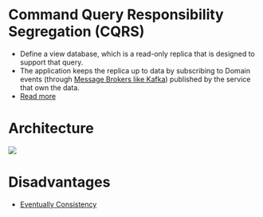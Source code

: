 # Command Query Responsibility Segregation (CQRS)
- Define a view database, which is a read-only replica that is designed to support that query.
- The application keeps the replica up to data by subscribing to Domain events (through [Message Brokers like Kafka](../../4_MessageBrokersEDA/Readme.md)) published by the service that own the data.
- [Read more](https://microservices.io/patterns/data/cqrs.html)

# Architecture

![](https://microservices.io/i/patterns/data/QuerySideService.png)

# Disadvantages
- [Eventually Consistency](../../3_Databases/4_Consistency&Replication/Readme.md)
